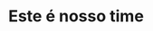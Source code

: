 ---
title: "Este é nosso time"
team: {
  'joao': {
                'img_source': 'img/background.jpg',
                'name': 'João',
                'position': 'Model',
                'description': 'Example desription',
                'facebook': 'https://www.facebook.com/errpunkt.jose'
               },
  'joao1': {
                'img_source': 'img/background.jpg',
                'name': 'João',
                'position': 'Model',
                'description': 'Example desription',
                'instagram': 'https://www.instagram.com/violincase'
               },
  'joao2': {
                'img_source': 'img/background.jpg',
                'name': 'João',
                'position': 'Model',
                'description': 'Example desription',
                'twitter': 'https://twitter.com/mdo'
               }
}
---